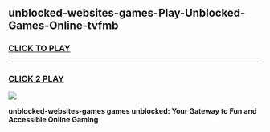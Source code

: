 
## unblocked-websites-games-Play-Unblocked-Games-Online-tvfmb
<h3>
<a href="https://premium76.site?title=unblocked-websites-games&ref=24A">CLICK TO PLAY</a></h3>
<hr>

<h3>
<a href="https://premium76.site?title=unblocked-websites-games&ref=24A">CLICK 2 PLAY</a>
  
</h3>

<a href="https://premium76.site?title=unblocked-websites-games&ref=24A"><img src="https://clearcache.store/games.png"></a>


**unblocked-websites-games games unblocked: Your Gateway to Fun and Accessible Online Gaming**
